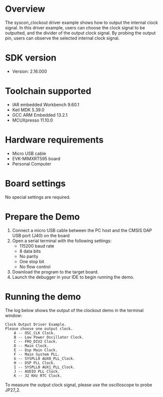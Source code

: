 Overview
========
The syscon_clockout driver example shows how to output the internal clock signal. In this driver example, users can
choose the clock signal to be outputted, and the divider of the output clock signal. By probing the output pin, users
can observe the selected internal clock signal.

SDK version
===========
- Version: 2.16.000

Toolchain supported
===================
- IAR embedded Workbench  9.60.1
- Keil MDK  5.39.0
- GCC ARM Embedded  13.2.1
- MCUXpresso  11.10.0

Hardware requirements
=====================
- Micro USB cable
- EVK-MIMXRT595 board
- Personal Computer

Board settings
==============
No special settings are required.

Prepare the Demo
================
1.  Connect a micro USB cable between the PC host and the CMSIS DAP USB port (J40)  on the board
2.  Open a serial terminal with the following settings:
    - 115200 baud rate
    - 8 data bits
    - No parity
    - One stop bit
    - No flow control
3.  Download the program to the target board.
4.  Launch the debugger in your IDE to begin running the demo.

Running the demo
================
The log below shows the output of the clockout demo in the terminal window:
~~~~~~~~~~~~~~~~~~~~~~~~~~~~~~~~~~~
Clock Output Driver Example.
Please choose one output clock.
	A -- OSC_CLK Clock.
	B -- Low Power Oscillator Clock.
	C -- FRO_DIV2 Clock.
	D -- Main Clock.
	E -- Dsp Main Clock.
	F -- Main System PLL.
	G -- SYSPLL0 AUX0_PLL_Clock.
	H -- DSP PLL Clock.
	I -- SYSPLL0 AUX1_PLL_Clock.
	J -- AUDIO PLL Clock.
	K -- 32 KHz RTC Clock.
~~~~~~~~~~~~~~~~~~~~~~~~~~~~~~~~~~~
To measure the output clock signal, please use the oscilloscope to probe JP27_2.
